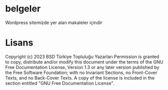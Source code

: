 # belgeler

Wordpress sitemizde yer alan makaleler içindir

# Lisans

Copyright (c) 2023 BSD Türkiye Topluluğu Yazarları Permission is granted to copy, distribute and/or modify this document under the terms of the GNU Free Documentation License, Version 1.3 or any later version published by the Free Software Foundation; with no Invariant Sections, no Front-Cover Texts, and no Back-Cover Texts. A copy of the license is included in the section entitled "GNU Free Documentation License".
